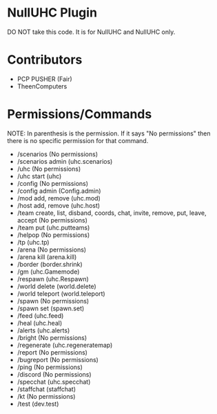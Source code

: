 # NullUHC Plugin

DO NOT take this code. It is for NullUHC and NullUHC only.

# Contributors

- PCP PUSHER (Fair)
- TheenComputers

# Permissions/Commands

NOTE: In parenthesis is the permission. If it says "No permissions" then there is no specific permission for that command. 

- /scenarios (No permissions)
- /scenarios admin (uhc.scenarios)
- /uhc (No permissions)
- /uhc start (uhc)
- /config (No permissions)
- /config admin (Config.admin)
- /mod add, remove (uhc.mod)
- /host add, remove (uhc.host)
- /team create, list, disband, coords, chat, invite, remove, put, leave, accept (No permissions)
- /team put (uhc.putteams)
- /helpop (No permissions)
- /tp (uhc.tp)
- /arena (No permissions)
- /arena kill (arena.kill)
- /border (border.shrink)
- /gm (uhc.Gamemode)
- /respawn (uhc.Respawn)
- /world delete (world.delete)
- /world teleport (world.teleport)
- /spawn (No permissions)
- /spawn set (spawn.set)
- /feed (uhc.feed)
- /heal (uhc.heal)
- /alerts (uhc.alerts)
- /bright (No permissions)
- /regenerate (uhc.regeneratemap)
- /report (No permissions)
- /bugreport (No permissions)
- /ping (No permissions)
- /discord (No permissions)
- /specchat (uhc.specchat)
- /staffchat (staffchat)
- /kt (No permissions)
- /test (dev.test)
